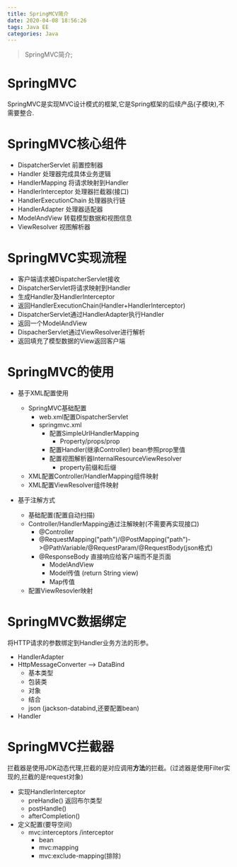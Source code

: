 ```yaml
---
title: SpringMCV简介
date: 2020-04-08 18:56:26
tags: Java EE
categories: Java
---
```

>SpringMVC简介;

<!--more-->

# SpringMVC
SpringMVC是实现MVC设计模式的框架,它是Spring框架的后续产品(子模块),不需要整合.

# SpringMVC核心组件
- DispatcherServlet 前置控制器
- Handler 处理器完成具体业务逻辑
- HandlerMapping 将请求映射到Handler
- HandlerInterceptor 处理器拦截器(接口)
- HandlerExecutionChain 处理器执行链
- HandlerAdapter 处理器适配器
- ModelAndView 转载模型数据和视图信息
- ViewResolver 视图解析器

# SpringMVC实现流程
- 客户端请求被DispatcherServlet接收
- DispatcherServlet将请求映射到Handler
- 生成Handler及HandlerInterceptor
- 返回HandlerExecutionChain(Handler+HandlerInterceptor)
- DispatcherServlet通过HandlerAdapter执行Handler
- 返回一个ModelAndView
- DispacherServlet通过ViewResolver进行解析
- 返回填充了模型数据的View返回客户端

# SpringMVC的使用
- 基于XML配置使用
  * SpringMVC基础配置
    + web.xml配置DispatcherServlet
    + springmvc.xml
      - 配置SimpleUrlHandlerMapping
        * Property/props/prop
      - 配置Handler(继承Controller) bean参照prop里值
      - 配置视图解析器InternalResourceViewResolver
        * property前缀和后缀
  * XML配置Controller/HandlerMapping组件映射
  * XML配置ViewResolver组件映射

- 基于注解方式
  * 基础配置(配置自动扫描)
  * Controller/HandlerMapping通过注解映射(不需要再实现接口)
    - @Controller
    - @RequestMapping("path")/@PostMapping("path")->@PathVariable/@RequestParam/@RequestBody(json格式)
    - @ResponseBody 直接响应给客户端而不是页面
      * ModelAndView
      * Model传值 (return String view)
      * Map传值
  * 配置ViewResovler映射

# SpringMVC数据绑定
将HTTP请求的参数绑定到Handler业务方法的形参。
- HandlerAdapter
- HttpMessageConverter --> DataBind
  * 基本类型
  * 包装类
  * 对象
  * 结合
  * json (jackson-databind,还要配置bean)
- Handler

# SpringMVC拦截器
拦截器是使用JDK动态代理,拦截的是对应调用**方法**的拦截。(过滤器是使用Filter实现的,拦截的是request对象)
- 实现HandlerInterceptor
  * preHandle() 返回布尔类型
  * postHandle()
  * afterCompletion()
- 定义配置(要导空间)
  * mvc:interceptors /interceptor
    + bean
    + mvc:mapping
    + mvc:exclude-mapping(排除)